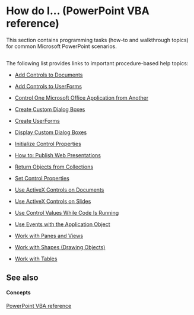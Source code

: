 
# How do I... (PowerPoint VBA reference)

This section contains programming tasks (how-to and walkthrough topics) for common Microsoft PowerPoint scenarios.


## 

The following list provides links to important procedure-based help topics:


-  [Add Controls to Documents](ba2ff883-f3f1-77f2-8f6d-8fab04d676e8.md)
    
-  [Add Controls to UserForms](bf39448d-5095-63dd-9b22-bbc3aa1391e1.md)
    
-  [Control One Microsoft Office Application from Another](435990be-0ce5-8a7b-4e5e-c4a5e7396524.md)
    
-  [Create Custom Dialog Boxes](1c176634-3f75-84de-9d30-14ba53da3d00.md)
    
-  [Create UserForms](1ada0ef7-c238-32d6-3733-a006524fa618.md)
    
-  [Display Custom Dialog Boxes](25e27f90-d0d0-9d9c-fdf6-fc07c17c5da6.md)
    
-  [Initialize Control Properties](d73b960d-bf78-1917-fc54-7b9b7cc7ca10.md)
    
-  [How to: Publish Web Presentations](http://msdn.microsoft.com/library/469a7d97-a8c0-f123-3729-aa8818d41cc3.aspx)
    
-  [Return Objects from Collections](d81e1323-aa12-fa1a-aa75-3cc21d06c75f.md)
    
-  [Set Control Properties](a1eda81e-61b3-0bcb-99b8-00e5fbd76f1f.md)
    
-  [Use ActiveX Controls on Documents](5f7037a5-9abf-1074-e8a6-98967f2516d0.md)
    
-  [Use ActiveX Controls on Slides](c33a5c5a-b83d-3079-dc00-57b423697ea4.md)
    
-  [Use Control Values While Code Is Running](a885309e-4525-c866-114f-994b56bf0488.md)
    
-  [Use Events with the Application Object](b657ab62-67fa-4eeb-736c-86e31a026c73.md)
    
-  [Work with Panes and Views](13301fb3-b22e-19d9-b181-ee006e05dd90.md)
    
-  [Work with Shapes (Drawing Objects)](3ffaaaea-6406-262b-2bc7-788699175266.md)
    
-  [Work with Tables](1c962e26-8a16-0d88-92bc-58462b31fca9.md)
    

## See also


#### Concepts


 [PowerPoint VBA reference](db64b49a-e02f-4c53-a488-81c017dcea57.md)
